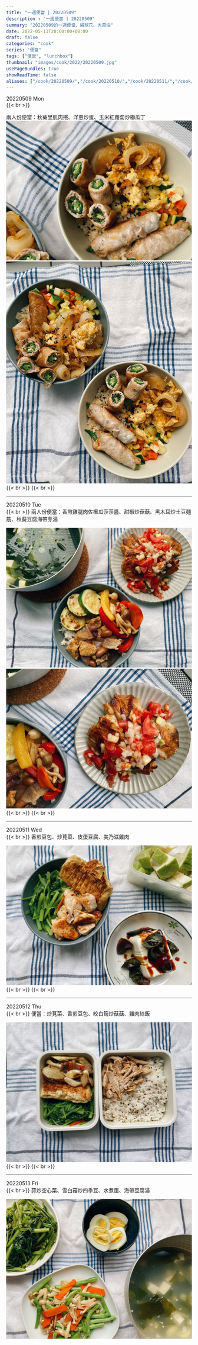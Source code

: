 ```yaml
---
title: "一週便當 | 20220509"
description : "一週便當 | 20220509"
summary: "20220509的一週便當、繡球花、大蒜油"
date: 2022-05-13T20:00:00+08:00
draft: false
categories: "cook"
series: "便當"
tags: ["便當", "lunchbox"]
thumbnail: "images/cook/2022/20220509.jpg"
usePageBundles: true
showReadTime: false
aliases: ["/cook/20220509/","/cook/20220510/","/cook/20220511/","/cook/20220512/","/cook/20220513/","/cook/diary/20220509-0513/"]
---
```

<div class="border-item"><span>20220509 Mon</span></div>
{{< br >}}

兩人份便當：秋葵里肌肉捲、洋蔥炒蛋、玉米紅蘿蔔炒櫛瓜丁
![2022-05-09 秋葵里肌肉捲、洋蔥炒蛋、玉米紅蘿蔔炒櫛瓜丁](20220509_bento_1.jpg)
![2022-05-09 秋葵里肌肉捲、洋蔥炒蛋、玉米紅蘿蔔炒櫛瓜丁](20220509_bento_2.jpg)
{{< br >}}
{{< br >}}

---

<div class="border-item"><span>20220510 Tue</span></div>
{{< br >}}
兩人份便當：香煎雞腿肉佐櫛瓜莎莎醬、甜椒炒菇菇、黑木耳炒土豆麵筋、秋葵豆腐海帶芽湯

![2022-05-10 香煎雞腿肉佐櫛瓜莎莎醬、甜椒炒菇菇、黑木耳炒土豆麵筋、秋葵豆腐海帶芽湯](20220510_bento_1.jpg)
![2022-05-10 香煎雞腿肉佐櫛瓜莎莎醬、甜椒炒菇菇、黑木耳炒土豆麵筋、秋葵豆腐海帶芽湯](20220510_bento_2.jpg)
{{< br >}}
{{< br >}}

---

<div class="border-item"><span>20220511 Wed</span></div>
{{< br >}}
香煎豆包、炒莧菜、皮蛋豆腐、美乃滋雞肉

![2022-05-11 香煎豆包、炒莧菜、皮蛋豆腐、美乃滋雞肉](20220511_bento_1.jpg)
{{< br >}}
{{< br >}}

---

<div class="border-item"><span>20220512 Thu</span></div>
{{< br >}}
便當：炒莧菜、香煎豆包、皎白筍炒菇菇、雞肉絲飯

![2022-05-12 炒莧菜、香煎豆包、皎白筍炒菇菇、雞肉絲飯](20220512_bento_1.jpg)
{{< br >}}
{{< br >}}

---

<div class="border-item"><span>20220513 Fri</span></div>
{{< br >}}
蒜炒空心菜、雪白菇炒四季豆、水煮蛋、海帶豆腐湯

![2022-05-13 蒜炒空心菜、雪白菇炒四季豆、水煮蛋、海帶豆腐湯](20220513_bento_1.jpg)
